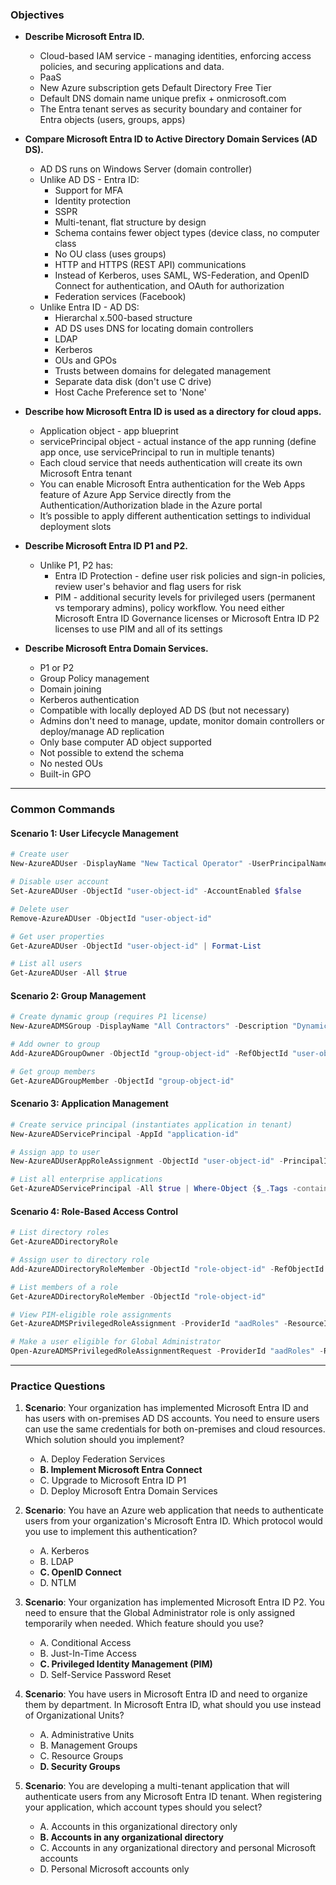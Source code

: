 ### Objectives


- **Describe Microsoft Entra ID.**
	- Cloud-based IAM service - managing identities, enforcing access policies, and securing applications and data.
	- PaaS
	- New Azure subscription gets Default Directory Free Tier
	- Default DNS domain name unique prefix + onmicrosoft.com
	- The Entra tenant serves as security boundary and container for Entra objects (users, groups, apps)

- **Compare Microsoft Entra ID to Active Directory Domain Services (AD DS).**
	- AD DS runs on Windows Server (domain controller)
	- Unlike AD DS - Entra ID:
		- Support for MFA
		- Identity protection
		- SSPR
		- Multi-tenant, flat structure by design
		- Schema contains fewer object types (device class, no computer class
		- No OU class (uses groups)
		- HTTP and HTTPS (REST API) communications
		- Instead of Kerberos, uses SAML, WS-Federation, and OpenID Connect for authentication, and OAuth for authorization
		- Federation services (Facebook)
	- Unlike Entra ID - AD DS:
		- Hierarchal x.500-based structure
		- AD DS uses DNS for locating domain controllers
		- LDAP
		- Kerberos
		- OUs and GPOs
		- Trusts between domains for delegated management
		- Separate data disk (don't use C drive)
		- Host Cache Preference set to 'None' 

- **Describe how Microsoft Entra ID is used as a directory for cloud apps.**
	- Application object - app blueprint
	- servicePrincipal object - actual instance of the app running (define app once, use servicePrincipal to run in multiple tenants)
	- Each cloud service that needs authentication will create its own Microsoft Entra tenant
	- You can enable Microsoft Entra authentication for the Web Apps feature of Azure App Service directly from the Authentication/Authorization blade in the Azure portal
	- It’s possible to apply different authentication settings to individual deployment slots

- **Describe Microsoft Entra ID P1 and P2.**
	- Unlike P1, P2 has:
		- Entra ID Protection - define user risk policies and sign-in policies, review user's behavior and flag users for risk
		- PIM - additional security levels for privileged users (permanent vs temporary admins), policy workflow. You need either Microsoft Entra ID Governance licenses or Microsoft Entra ID P2 licenses to use PIM and all of its settings

- **Describe Microsoft Entra Domain Services.**
	- P1 or P2
	- Group Policy management
	- Domain joining
	- Kerberos authentication
	- Compatible with locally deployed AD DS (but not necessary)
	- Admins don't need to manage, update, monitor domain controllers or deploy/manage AD replication
	- Only base computer AD object supported
	- Not possible to extend the schema
	- No nested OUs
	- Built-in GPO



---

### Common Commands

#### Scenario 1: User Lifecycle Management

```powershell
# Create user
New-AzureADUser -DisplayName "New Tactical Operator" -UserPrincipalName "tacticalop@yourtenant.onmicrosoft.com" -PasswordProfile $PasswordProfile -AccountEnabled $true -MailNickName "tacticalop"

# Disable user account
Set-AzureADUser -ObjectId "user-object-id" -AccountEnabled $false

# Delete user
Remove-AzureADUser -ObjectId "user-object-id"

# Get user properties
Get-AzureADUser -ObjectId "user-object-id" | Format-List

# List all users
Get-AzureADUser -All $true
```

#### Scenario 2: Group Management


```powershell
# Create dynamic group (requires P1 license)
New-AzureADMSGroup -DisplayName "All Contractors" -Description "Dynamic group for contractors" -MailEnabled $false -SecurityEnabled $true -MailNickname "contractors" -GroupTypes "DynamicMembership" -MembershipRule "(user.employeeType -eq ""Contractor"")" -MembershipRuleProcessingState "On"

# Add owner to group
Add-AzureADGroupOwner -ObjectId "group-object-id" -RefObjectId "user-object-id"

# Get group members
Get-AzureADGroupMember -ObjectId "group-object-id"
```

#### Scenario 3: Application Management


```powershell
# Create service principal (instantiates application in tenant)
New-AzureADServicePrincipal -AppId "application-id"

# Assign app to user
New-AzureADUserAppRoleAssignment -ObjectId "user-object-id" -PrincipalId "user-object-id" -ResourceId "service-principal-object-id" -Id "app-role-id"

# List all enterprise applications
Get-AzureADServicePrincipal -All $true | Where-Object {$_.Tags -contains "WindowsAzureActiveDirectoryIntegratedApp"}
```

#### Scenario 4: Role-Based Access Control


```powershell
# List directory roles
Get-AzureADDirectoryRole

# Assign user to directory role
Add-AzureADDirectoryRoleMember -ObjectId "role-object-id" -RefObjectId "user-object-id"

# List members of a role
Get-AzureADDirectoryRoleMember -ObjectId "role-object-id"

# View PIM-eligible role assignments
Get-AzureADMSPrivilegedRoleAssignment -ProviderId "aadRoles" -ResourceId "tenant-id"

# Make a user eligible for Global Administrator
Open-AzureADMSPrivilegedRoleAssignmentRequest -ProviderId "aadRoles" -ResourceId "tenant-id" -RoleDefinitionId "global-admin-role-id" -SubjectId "user-object-id" -AssignmentState "Eligible" -Schedule $schedule

```


---

### Practice Questions

1. **Scenario**: Your organization has implemented Microsoft Entra ID and has users with on-premises AD DS accounts. You need to ensure users can use the same credentials for both on-premises and cloud resources. Which solution should you implement?
    - A. Deploy Federation Services
    - **B. Implement Microsoft Entra Connect**
    - C. Upgrade to Microsoft Entra ID P1
    - D. Deploy Microsoft Entra Domain Services

2. **Scenario**: You have an Azure web application that needs to authenticate users from your organization's Microsoft Entra ID. Which protocol would you use to implement this authentication?
    - A. Kerberos
    - B. LDAP
    - **C. OpenID Connect**
    - D. NTLM

3. **Scenario**: Your organization has implemented Microsoft Entra ID P2. You need to ensure that the Global Administrator role is only assigned temporarily when needed. Which feature should you use?
    - A. Conditional Access
    - B. Just-In-Time Access
    - **C. Privileged Identity Management (PIM)**
    - D. Self-Service Password Reset

4. **Scenario**: You have users in Microsoft Entra ID and need to organize them by department. In Microsoft Entra ID, what should you use instead of Organizational Units?
    - A. Administrative Units
    - B. Management Groups
    - C. Resource Groups
    - **D. Security Groups**

5. **Scenario**: You are developing a multi-tenant application that will authenticate users from any Microsoft Entra ID tenant. When registering your application, which account types should you select?
    - A. Accounts in this organizational directory only
    - **B. Accounts in any organizational directory**
    - C. Accounts in any organizational directory and personal Microsoft accounts
    - D. Personal Microsoft accounts only
